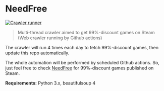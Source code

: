 ﻿# NeedFree

[![Crawler runner](https://github.com/igor2i/Need99/actions/workflows/python-app.yml/badge.svg?branch=master)](https://github.com/igor2i/Need99/actions/workflows/python-app.yml)

> Multi-thread crawler aimed to get 99%-discount games on Steam (Web crawler running by Github actions)

The crawler will run 4 times each day to fetch 99%-discount games, then update this repo automatically.

The whole automation will be performed by scheduled Github actions. So, just feel free to check [NeedFree](https://igor2i.github.io/Need99/) for 99%-discount games published on Steam.

**Requirements:**
Python 3.x, beautifulsoup 4
